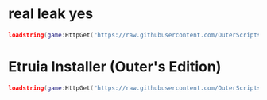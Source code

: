 # real leak yes
```lua
loadstring(game:HttpGet("https://raw.githubusercontent.com/OuterScripts/RenderPrivate/main/leak"))()
```

# Etruia Installer (Outer's Edition)
```lua
loadstring(game:HttpGet("https://raw.githubusercontent.com/OuterScripts/RenderPrivate/main/hm.lua"))()
```
